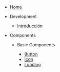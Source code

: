 - [Home](/docs/home.md)

- Development

  - [Introducción](/docs/intro.md)

- Components

  - Basic Components

    - [Button](/Button/Button.md)
    - [Icon](/Icon/Icon.md)
    - [Loading](/Loading/Loading.md)
